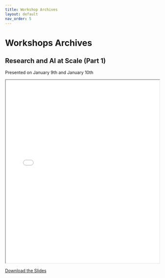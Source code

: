 ```yaml
---
title: Workshop Archives  
layout: default 
nav_order: 5
---
```


# Workshops Archives 

## Research and AI at Scale (Part 1)
Presented on January 9th and January 10th 

<iframe src="{{ site.baseurl }}/assets/Research_and_AI_at_Scale.pdf" width="100%" height="600px"></iframe>

[Download the Slides](\assets/Research_and_AI_at_Scale.pdf)
